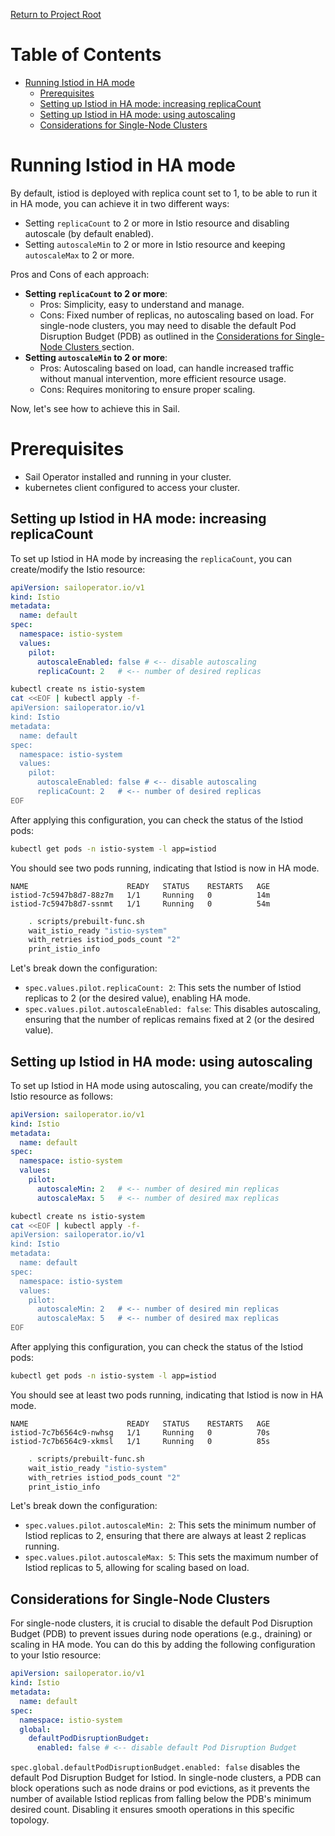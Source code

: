 [Return to Project Root](../README.md)

# Table of Contents

- [Running Istiod in HA mode](#running-istiod-in-ha-mode)
  - [Prerequisites](#prerequisites)
  - [Setting up Istiod in HA mode: increasing replicaCount](#setting-up-istiod-in-ha-mode-increasing-replicacount)
  - [Setting up Istiod in HA mode: using autoscaling](#setting-up-istiod-in-ha-mode-using-autoscaling)
  - [Considerations for Single-Node Clusters](#considerations-for-single-node-clusters)

# Running Istiod in HA mode
By default, istiod is deployed with replica count set to 1, to be able to run it in HA mode, you can achieve it in two different ways:
* Setting `replicaCount` to 2 or more in Istio resource and disabling autoscale (by default enabled).
* Setting `autoscaleMin` to 2 or more in Istio resource and keeping `autoscaleMax` to 2 or more.

Pros and Cons of each approach:
- **Setting `replicaCount` to 2 or more**:
  - Pros: Simplicity, easy to understand and manage.
  - Cons: Fixed number of replicas, no autoscaling based on load. For single-node clusters, you may need to disable the default Pod Disruption Budget (PDB) as outlined in the [Considerations for Single-Node Clusters ](#considerations-for-single-node-clusters) section.
- **Setting `autoscaleMin` to 2 or more**:
  - Pros: Autoscaling based on load, can handle increased traffic without manual intervention, more efficient resource usage.
  - Cons: Requires monitoring to ensure proper scaling.

Now, let's see how to achieve this in Sail.

# Prerequisites
- Sail Operator installed and running in your cluster.
- kubernetes client configured to access your cluster.

## Setting up Istiod in HA mode: increasing replicaCount
To set up Istiod in HA mode by increasing the `replicaCount`, you can create/modify the Istio resource:
```yaml
apiVersion: sailoperator.io/v1
kind: Istio
metadata:
  name: default
spec:
  namespace: istio-system
  values:
    pilot:
      autoscaleEnabled: false # <-- disable autoscaling
      replicaCount: 2   # <-- number of desired replicas
```
```bash { name=validation-istio-expected-version tag=istio-ha-replicacount }
kubectl create ns istio-system
cat <<EOF | kubectl apply -f-
apiVersion: sailoperator.io/v1
kind: Istio
metadata:
  name: default
spec:
  namespace: istio-system
  values:
    pilot:
      autoscaleEnabled: false # <-- disable autoscaling
      replicaCount: 2   # <-- number of desired replicas
EOF
```

After applying this configuration, you can check the status of the Istiod pods:
```bash
kubectl get pods -n istio-system -l app=istiod
```
You should see two pods running, indicating that Istiod is now in HA mode.
```console
NAME                      READY   STATUS    RESTARTS   AGE
istiod-7c5947b8d7-88z7m   1/1     Running   0          14m
istiod-7c5947b8d7-ssnmt   1/1     Running   0          54m
```
```bash { name=validation-wait-istio-pods tag=istio-ha-replicacount }
    . scripts/prebuilt-func.sh
    wait_istio_ready "istio-system"
    with_retries istiod_pods_count "2"
    print_istio_info
```

Let's break down the configuration:
- `spec.values.pilot.replicaCount: 2`: This sets the number of Istiod replicas to 2 (or the desired value), enabling HA mode.
- `spec.values.pilot.autoscaleEnabled: false`: This disables autoscaling, ensuring that the number of replicas remains fixed at 2 (or the desired value).

## Setting up Istiod in HA mode: using autoscaling
To set up Istiod in HA mode using autoscaling, you can create/modify the Istio resource as follows:
```yaml
apiVersion: sailoperator.io/v1
kind: Istio
metadata:
  name: default
spec:
  namespace: istio-system
  values:
    pilot:
      autoscaleMin: 2   # <-- number of desired min replicas
      autoscaleMax: 5   # <-- number of desired max replicas
```
```bash { name=validation-istio-expected-version tag=istio-ha-autoscaling }
kubectl create ns istio-system
cat <<EOF | kubectl apply -f-
apiVersion: sailoperator.io/v1
kind: Istio
metadata:
  name: default
spec:
  namespace: istio-system
  values:
    pilot:
      autoscaleMin: 2   # <-- number of desired min replicas
      autoscaleMax: 5   # <-- number of desired max replicas
EOF
```

After applying this configuration, you can check the status of the Istiod pods:
```bash
kubectl get pods -n istio-system -l app=istiod
```
You should see at least two pods running, indicating that Istiod is now in HA mode.
```console
NAME                      READY   STATUS    RESTARTS   AGE
istiod-7c7b6564c9-nwhsg   1/1     Running   0          70s
istiod-7c7b6564c9-xkmsl   1/1     Running   0          85s
```
```bash { name=validation-wait-istio-pods tag=istio-ha-autoscaling }
    . scripts/prebuilt-func.sh
    wait_istio_ready "istio-system"
    with_retries istiod_pods_count "2"
    print_istio_info
```
Let's break down the configuration:
- `spec.values.pilot.autoscaleMin: 2`: This sets the minimum number of Istiod replicas to 2, ensuring that there are always at least 2 replicas running.
- `spec.values.pilot.autoscaleMax: 5`: This sets the maximum number of Istiod replicas to 5, allowing for scaling based on load.

## Considerations for Single-Node Clusters
For single-node clusters, it is crucial to disable the default Pod Disruption Budget (PDB) to prevent issues during node operations (e.g., draining) or scaling in HA mode. You can do this by adding the following configuration to your Istio resource:
```yaml
apiVersion: sailoperator.io/v1
kind: Istio
metadata:
  name: default
spec:
  namespace: istio-system
  global:
    defaultPodDisruptionBudget:
      enabled: false # <-- disable default Pod Disruption Budget
```

`spec.global.defaultPodDisruptionBudget.enabled: false` disables the default Pod Disruption Budget for Istiod. In single-node clusters, a PDB can block operations such as node drains or pod evictions, as it prevents the number of available Istiod replicas from falling below the PDB's minimum desired count. Disabling it ensures smooth operations in this specific topology.
